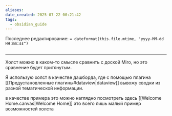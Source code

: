 ```yaml
---
aliases: 
date_created: 2025-07-22 00:21:42
tags:
  - obsidian_guide
---
```

Последнее редактирование: `= dateformat(this.file.mtime, "yyyy-MM-dd HH:mm:ss")`
```toc
```
---

Холст можно в каком-то смысле сравнить с доской Miro, но это сравнение будет притянутым.

Я использую холст в качестве дашборда, где с помощью плагина [[Предустановленные плагины#dataview|dataview]] вывожу сводки из разной тематической информации.

в качестве примера это можно наглядно посмотреть здесь [[Welcome Home.canvas|Welcome Home]]
это всего лишь малый пример возможностей холста